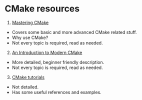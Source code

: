 # CMake resources

1. [Mastering CMake](https://cmake.org/cmake/help/book/mastering-cmake/index.html)
  - Covers some basic and more advanced CMake related stuff.
  - Why use CMake?
  - Not every topic is required, read as needed.

2. [An Introduction to Modern CMake](https://cliutils.gitlab.io/modern-cmake/)
  - More detailed, beginner friendly description.
  - Not every topic is required, read as needed.

3. [CMake tutorials](https://riptutorial.com/cmake)
  - Not detailed.
  - Has some useful references and examples.
